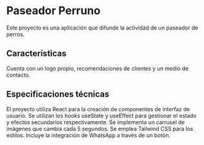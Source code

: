 # Paseador Perruno

Este proyecto es una aplicación que difunde la actividad de un paseador de perros.

## Características

Cuenta con un logo propio, recomendaciones de clientes y un medio de contacto.

## Especificaciones técnicas

El proyecto utiliza React para la creación de componentes de interfaz de usuario. 
Se utilizan los hooks useState y useEffect para gestionar el estado y efectos secundarios respectivamente. 
Se implementa un carrusel de imágenes que cambia cada 5 segundos. 
Se emplea Tailwind CSS para los estilos.
Incluye la integración de WhatsApp a través de un botón.
